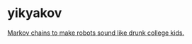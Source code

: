 yikyakov
========

[Markov chains to make robots sound like drunk college kids.](http://www.dannyglu.nz/yikyak/ruby/markov/2014/10/29/yik-yakov/)
